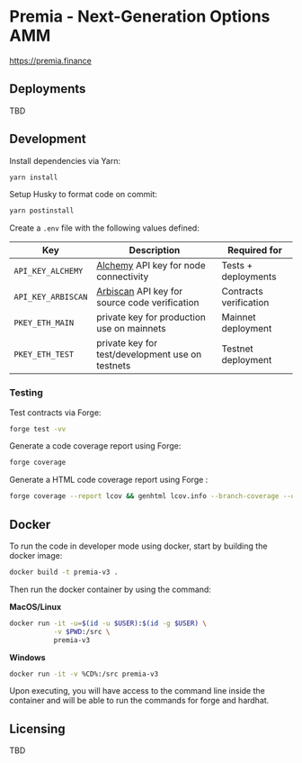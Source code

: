 # Premia - Next-Generation Options AMM

https://premia.finance

## Deployments

TBD

<!---
| Network          |                                      |
| ---------------- | ------------------------------------ |
| Arbitrum Mainnet | [📜](./docs/deployments/ARBITRUM.md) |
-->

## Development

Install dependencies via Yarn:

```bash
yarn install
```

Setup Husky to format code on commit:

```bash
yarn postinstall
```

Create a `.env` file with the following values defined:

| Key                | Description                                                            | Required for           |
| ------------------ | ---------------------------------------------------------------------- | ---------------------- |
| `API_KEY_ALCHEMY`  | [Alchemy](https://www.alchemy.com/) API key for node connectivity      | Tests + deployments    |
| `API_KEY_ARBISCAN` | [Arbiscan](https://arbiscan.io//) API key for source code verification | Contracts verification |
| `PKEY_ETH_MAIN`    | private key for production use on mainnets                             | Mainnet deployment     |
| `PKEY_ETH_TEST`    | private key for test/development use on testnets                       | Testnet deployment     |

### Testing

Test contracts via Forge:

```bash
forge test -vv
```

Generate a code coverage report using Forge:

```bash
forge coverage
```

Generate a HTML code coverage report using Forge :

```bash
forge coverage --report lcov && genhtml lcov.info --branch-coverage --output-dir coverage
```

## Docker

To run the code in developer mode using docker, start by building the docker image:

```bash
docker build -t premia-v3 .
```

Then run the docker container by using the command:

**MacOS/Linux**

```bash
docker run -it -u=$(id -u $USER):$(id -g $USER) \
           -v $PWD:/src \
           premia-v3
```

**Windows**

```bash
docker run -it -v %CD%:/src premia-v3
```

Upon executing, you will have access to the command line inside the container and will be able to run the commands for forge and hardhat.

## Licensing

TBD
